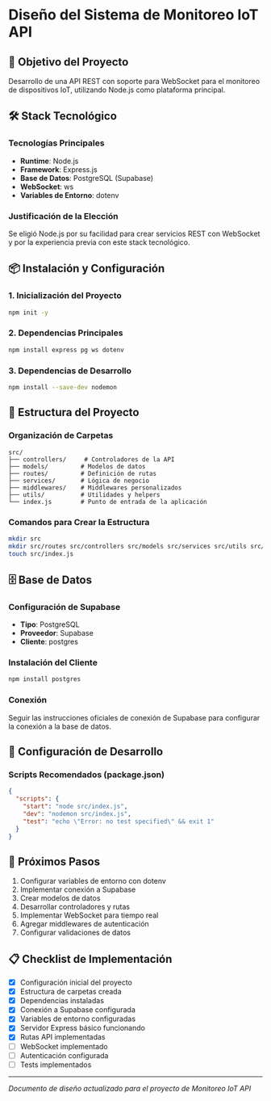 # Diseño del Sistema de Monitoreo IoT API

## 🎯 Objetivo del Proyecto

Desarrollo de una API REST con soporte para WebSocket para el monitoreo de dispositivos IoT, utilizando Node.js como plataforma principal.

## 🛠️ Stack Tecnológico

### Tecnologías Principales
- **Runtime**: Node.js
- **Framework**: Express.js
- **Base de Datos**: PostgreSQL (Supabase)
- **WebSocket**: ws
- **Variables de Entorno**: dotenv

### Justificación de la Elección
Se eligió Node.js por su facilidad para crear servicios REST con WebSocket y por la experiencia previa con este stack tecnológico.

## 📦 Instalación y Configuración

### 1. Inicialización del Proyecto
```bash
npm init -y
```

### 2. Dependencias Principales
```bash
npm install express pg ws dotenv
```

### 3. Dependencias de Desarrollo
```bash
npm install --save-dev nodemon
```

## 📁 Estructura del Proyecto

### Organización de Carpetas
```
src/
├── controllers/     # Controladores de la API
├── models/         # Modelos de datos
├── routes/         # Definición de rutas
├── services/       # Lógica de negocio
├── middlewares/    # Middlewares personalizados
├── utils/          # Utilidades y helpers
└── index.js        # Punto de entrada de la aplicación
```

### Comandos para Crear la Estructura
```bash
mkdir src
mkdir src/routes src/controllers src/models src/services src/utils src/middlewares
touch src/index.js
```

## 🗄️ Base de Datos

### Configuración de Supabase
- **Tipo**: PostgreSQL
- **Proveedor**: Supabase
- **Cliente**: postgres

### Instalación del Cliente
```bash
npm install postgres
```

### Conexión
Seguir las instrucciones oficiales de conexión de Supabase para configurar la conexión a la base de datos.

## 🔧 Configuración de Desarrollo

### Scripts Recomendados (package.json)
```json
{
  "scripts": {
    "start": "node src/index.js",
    "dev": "nodemon src/index.js",
    "test": "echo \"Error: no test specified\" && exit 1"
  }
}
```

## 🚀 Próximos Pasos

1. Configurar variables de entorno con dotenv
2. Implementar conexión a Supabase
3. Crear modelos de datos
4. Desarrollar controladores y rutas
5. Implementar WebSocket para tiempo real
6. Agregar middlewares de autenticación
7. Configurar validaciones de datos

## 📋 Checklist de Implementación

- [X] Configuración inicial del proyecto
- [X] Estructura de carpetas creada
- [X] Dependencias instaladas
- [X] Conexión a Supabase configurada
- [X] Variables de entorno configuradas
- [X] Servidor Express básico funcionando
- [X] Rutas API implementadas
- [ ] WebSocket implementado
- [ ] Autenticación configurada
- [ ] Tests implementados

---

*Documento de diseño actualizado para el proyecto de Monitoreo IoT API*